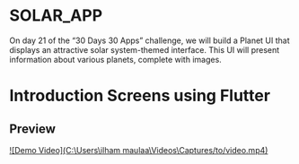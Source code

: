 # SOLAR_APP

On day 21 of the “30 Days 30 Apps” challenge, we will build a Planet UI that displays an attractive solar system-themed interface. This UI will present information about various planets, complete with images.

# Introduction Screens using Flutter

## Preview

[![Demo Video](C:\Users\ilham maulaa\Videos\Captures/to/video.mp4)](https://github.com/user-attachments/assets/cd7a00cd-90bc-46c9-a36c-1dadc56b698b
)

